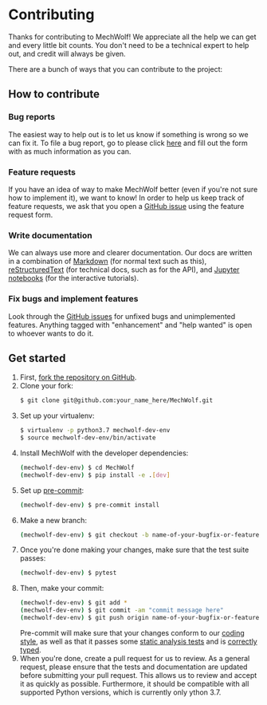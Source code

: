 # Contributing

Thanks for contributing to MechWolf!
We appreciate all the help we can get and every little bit counts.
You don't need to be a technical expert to help out, and credit will always be given.

There are a bunch of ways that you can contribute to the project:

## How to contribute

### Bug reports

The easiest way to help out is to let us know if something is wrong so we can fix it.
To file a bug report, go to please click [here](https://github.com/MechWolf/MechWolf/issues/new?assignees=&labels=bug&template=bug_report.md&title=) and fill out the form with as much information as you can.

### Feature requests

If you have an idea of way to make MechWolf better (even if you're not sure how to implement it), we want to know!
In order to help us keep track of feature requests, we ask that you open a [GitHub issue](https://github.com/MechWolf/MechWolf/issues/new?assignees=&labels=&template=feature_request.md&title=) using the feature request form.

### Write documentation

We can always use more and clearer documentation.
Our docs are written in a combination of [Markdown](https://commonmark.org/help/) (for normal text such as this), [reStructuredText](http://www.sphinx-doc.org/en/master/usage/restructuredtext/basics.html) (for technical docs, such as for the API), and [Jupyter notebooks](https://jupyter-notebook.readthedocs.io/en/stable/) (for the interactive tutorials).

### Fix bugs and implement features

Look through the [GitHub issues](https://github.com/MechWolf/MechWolf/issues/) for unfixed bugs and unimplemented features.
Anything tagged with "enhancement" and "help wanted" is open to whoever wants to do it.

## Get started

1. First, [fork the repository on GitHub](https://github.com/MechWolf/MechWolf).
1. Clone your fork:
   ```bash
   $ git clone git@github.com:your_name_here/MechWolf.git
   ```
1. Set up your virtualenv:
   ```bash
   $ virtualenv -p python3.7 mechwolf-dev-env
   $ source mechwolf-dev-env/bin/activate
   ```
1. Install MechWolf with the developer dependencies:
   ```bash
   (mechwolf-dev-env) $ cd MechWolf
   (mechwolf-dev-env) $ pip install -e .[dev]
   ```
1. Set up [pre-commit](https://pre-commit.com/):
   ```bash
   (mechwolf-dev-env) $ pre-commit install
   ```
1. Make a new branch:
   ```bash
   (mechwolf-dev-env) $ git checkout -b name-of-your-bugfix-or-feature
   ```
1. Once you're done making your changes, make sure that the test suite passes:
   ```bash
   (mechwolf-dev-env) $ pytest
   ```
1. Then, make your commit:
   ```bash
   (mechwolf-dev-env) $ git add *
   (mechwolf-dev-env) $ git commit -am "commit message here"
   (mechwolf-dev-env) $ git push origin name-of-your-bugfix-or-feature
   ```
   Pre-commit will make sure that your changes conform to our [coding style](https://github.com/python/black/), as well as that it passes some [static analysis tests](http://flake8.pycqa.org/en/latest/) and is [correctly typed](https://mypy.readthedocs.io/en/latest/).
1. When you're done, create a pull request for us to review.
   As a general request, please ensure that the tests and documentation are updated before submitting your pull request.
   This allows us to review and accept it as quickly as possible.
   Furthermore, it should be compatible with all supported Python versions, which is currently only ython 3.7.
